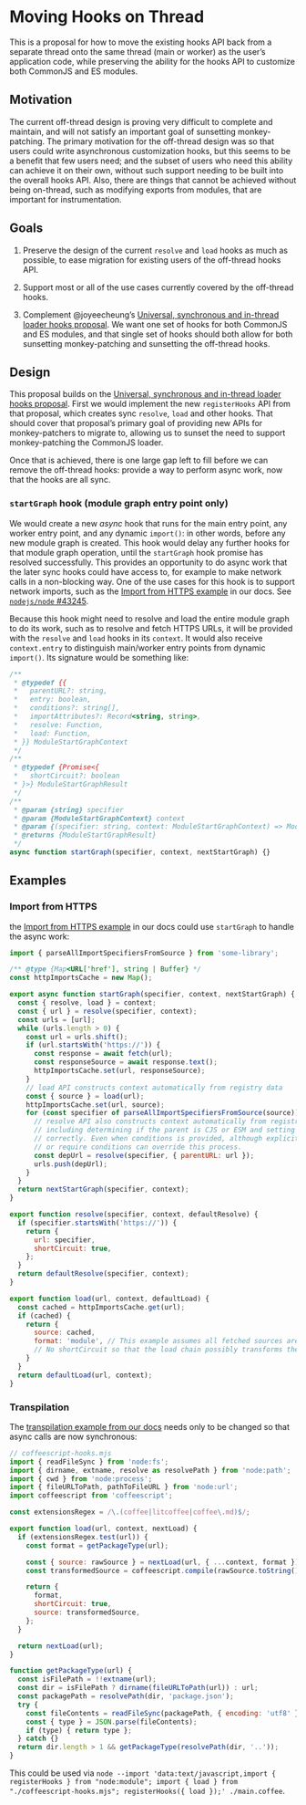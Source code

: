 # Moving Hooks on Thread

This is a proposal for how to move the existing hooks API back from a separate thread onto the same thread (main or worker) as the user’s application code, while preserving the ability for the hooks API to customize both CommonJS and ES modules.

## Motivation

The current off-thread design is proving very difficult to complete and maintain, and will not satisfy an important goal of sunsetting monkey-patching. The primary motivation for the off-thread design was so that users could write asynchronous customization hooks, but this seems to be a benefit that few users need; and the subset of users who need this ability can achieve it on their own, without such support needing to be built into the overall hooks API. Also, there are things that cannot be achieved without being on-thread, such as modifying exports from modules, that are important for instrumentation.

## Goals

1. Preserve the design of the current `resolve` and `load` hooks as much as possible, to ease migration for existing users of the off-thread hooks API.

1. Support most or all of the use cases currently covered by the off-thread hooks.

1. Complement @joyeecheung’s [Universal, synchronous and in-thread loader hooks proposal](https://github.com/nodejs/loaders/pull/198). We want one set of hooks for both CommonJS and ES modules, and that single set of hooks should both allow for both sunsetting monkey-patching and sunsetting the off-thread hooks.

## Design

This proposal builds on the [Universal, synchronous and in-thread loader hooks proposal](https://github.com/nodejs/loaders/pull/198). First we would implement the new `registerHooks` API from that proposal, which creates sync `resolve`, `load` and other hooks. That should cover that proposal’s primary goal of providing new APIs for monkey-patchers to migrate to, allowing us to sunset the need to support monkey-patching the CommonJS loader.

Once that is achieved, there is one large gap left to fill before we can remove the off-thread hooks: provide a way to perform async work, now that the hooks are all sync.

### `startGraph` hook (module graph entry point only)

We would create a new _async_ hook that runs for the main entry point, any worker entry point, and any dynamic `import()`: in other words, before any new module graph is created. This hook would delay any further hooks for that module graph operation, until the `startGraph` hook promise has resolved successfully. This provides an opportunity to do async work that the later sync hooks could have access to, for example to make network calls in a non-blocking way. One of the use cases for this hook is to support network imports, such as the [Import from HTTPS example](https://nodejs.org/api/module.html#import-from-https) in our docs. See [`nodejs/node` #43245](https://github.com/nodejs/node/pull/43245).

Because this hook might need to resolve and load the entire module graph to do its work, such as to resolve and fetch HTTPS URLs, it will be provided with the `resolve` and `load` hooks in its `context`. It would also receive `context.entry` to distinguish main/worker entry points from dynamic `import()`. Its signature would be something like:

```js
/**
 * @typedef {{
 *   parentURL?: string,
 *   entry: boolean,
 *   conditions?: string[],
 *   importAttributes?: Record<string, string>,
 *   resolve: Function,
 *   load: Function,
 * }} ModuleStartGraphContext
 */
/**
 * @typedef {Promise<{
 *   shortCircuit?: boolean
 * }>} ModuleStartGraphResult
 */
/**
 * @param {string} specifier
 * @param {ModuleStartGraphContext} context
 * @param {(specifier: string, context: ModuleStartGraphContext) => ModuleStartGraphResult} nextStartGraph
 * @returns {ModuleStartGraphResult}
 */
async function startGraph(specifier, context, nextStartGraph) {}
```

## Examples

### Import from HTTPS

the [Import from HTTPS example](https://nodejs.org/api/module.html#import-from-https) in our docs could use `startGraph` to handle the async work:

```js
import { parseAllImportSpecifiersFromSource } from 'some-library';

/** @type {Map<URL['href'], string | Buffer} */
const httpImportsCache = new Map();

export async function startGraph(specifier, context, nextStartGraph) {
  const { resolve, load } = context;
  const { url } = resolve(specifier, context);
  const urls = [url];
  while (urls.length > 0) {
    const url = urls.shift();
    if (url.startsWith('https://')) {
      const response = await fetch(url);
      const responseSource = await response.text();
      httpImportsCache.set(url, responseSource);
    }
    // load API constructs context automatically from registry data
    const { source } = load(url);
    httpImportsCache.set(url, source);
    for (const specifier of parseAllImportSpecifiersFromSource(source)) {
      // resolve API also constructs context automatically from registry data
      // including determining if the parent is CJS or ESM and setting conditions
      // correctly. Even when conditions is provided, although explicit import
      // or require conditions can override this process.
      const depUrl = resolve(specifier, { parentURL: url });
      urls.push(depUrl);
    }
  }
  return nextStartGraph(specifier, context);
}

export function resolve(specifier, context, defaultResolve) {
  if (specifier.startsWith('https://')) {
    return {
      url: specifier,
      shortCircuit: true,
    };
  }
  return defaultResolve(specifier, context);
}

export function load(url, context, defaultLoad) {
  const cached = httpImportsCache.get(url);
  if (cached) {
    return {
      source: cached,
      format: 'module', // This example assumes all fetched sources are modules for simplicity
      // No shortCircuit so that the load chain possibly transforms the source
    }
  }
  return defaultLoad(url, context);
}
```


### Transpilation

The [transpilation example from our docs](https://nodejs.org/api/module.html#transpilation) needs only to be changed so that async calls are now synchronous:

```js
// coffeescript-hooks.mjs
import { readFileSync } from 'node:fs';
import { dirname, extname, resolve as resolvePath } from 'node:path';
import { cwd } from 'node:process';
import { fileURLToPath, pathToFileURL } from 'node:url';
import coffeescript from 'coffeescript';

const extensionsRegex = /\.(coffee|litcoffee|coffee\.md)$/;

export function load(url, context, nextLoad) {
  if (extensionsRegex.test(url)) {
    const format = getPackageType(url);

    const { source: rawSource } = nextLoad(url, { ...context, format });
    const transformedSource = coffeescript.compile(rawSource.toString(), url);

    return {
      format,
      shortCircuit: true,
      source: transformedSource,
    };
  }

  return nextLoad(url);
}

function getPackageType(url) {
  const isFilePath = !!extname(url);
  const dir = isFilePath ? dirname(fileURLToPath(url)) : url;
  const packagePath = resolvePath(dir, 'package.json');
  try {
    const fileContents = readFileSync(packagePath, { encoding: 'utf8' })
    const { type } = JSON.parse(fileContents);
    if (type) { return type };
  } catch {}
  return dir.length > 1 && getPackageType(resolvePath(dir, '..'));
}
```

This could be used via `node --import 'data:text/javascript,import { registerHooks } from "node:module"; import { load } from "./coffeescript-hooks.mjs"; registerHooks({ load });' ./main.coffee`.
